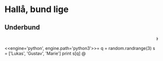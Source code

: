 # Hallå, bund lige
## Underbund
<marquee>Kan man hedde Teodora kan man bunde!</marquee>



<<engine='python', engine.path='python3'>>=
q = random.randrange(3)
s = ['Lukas', 'Gustav', 'Marie']
print s[q]
@
